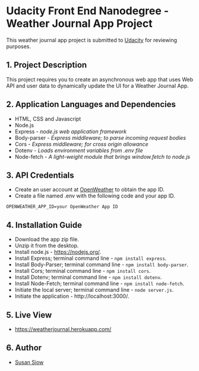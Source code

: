 # Udacity Front End Nanodegree - Weather Journal App Project

This weather journal app project is submitted to [Udacity](https://www.udacity.com/ "Udacity") for reviewing purposes.

## 1. Project Description

This project requires you to create an asynchronous web app that uses Web API and user data to dynamically update the UI for a Weather Journal App.

## 2. Application Languages and Dependencies

* HTML, CSS and Javascript
* Node.js
* Express - *node.js web application framework*
* Body-parser - *Express middleware; to parse incoming request bodies*
* Cors - *Express middleware; for cross origin allowance*
* Dotenv - *Loads environment variables from .env file*
* Node-fetch - *A light-weight module that brings window.fetch to node.js*

## 3. API Credentials

* Create an user account at [OpenWeather](https://openweathermap.org/ "OpenWeather") to obtain the app ID.
* Create a file named .env with the following code and your app ID.
```
OPENWEATHER_APP_ID=your OpenWeather App ID
```

## 4. Installation Guide

* Download the app zip file.
* Unzip it from the desktop.
* Install node.js - https://nodejs.org/.
* Install Express; terminal command line - `npm install express`.
* Install Body-Parser; terminal command line - `npm install body-parser`.
* Install Cors; terminal command line - `npm install cors`.
* Install Dotenv; terminal command line - `npm install dotenv`.
* Install Node-Fetch; terminal command line - `npm install node-fetch`.
* Initiate the local server; terminal command line - `node server.js`.
* Initiate the application - http://localhost:3000/.

## 5. Live View

* https://weatherjournal.herokuapp.com/

## 6. Author

* [Susan Siow](https://www.susansiow.com "Susan Siow")
